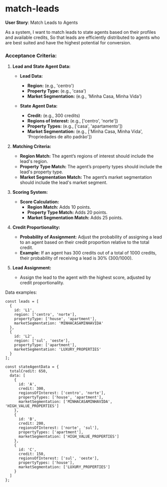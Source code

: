# match-leads

**User Story**: Match Leads to Agents

As a system,
I want to match leads to state agents based on their profiles and available credits,
So that leads are efficiently distributed to agents who are best suited and have the highest potential for conversion.

### **Acceptance Criteria:**

1. **Lead and State Agent Data:**
   - **Lead Data:**
     - **Region:** (e.g., 'centro')
     - **Property Type:** (e.g., 'casa')
     - **Market Segmentation:** (e.g., 'Minha Casa, Minha Vida')

   - **State Agent Data:**
     - **Credit:** (e.g., 300 credits)
     - **Regions of Interest:** (e.g., ['centro', 'norte'])
     - **Property Types:** (e.g., ['casa', 'apartamento'])
     - **Market Segmentation:** (e.g., ['Minha Casa, Minha Vida', 'Propriedades de alto padrão'])

2. **Matching Criteria:**
   - **Region Match:** The agent’s regions of interest should include the lead's region.
   - **Property Type Match:** The agent’s property types should include the lead's property type.
   - **Market Segmentation Match:** The agent’s market segmentation should include the lead's market segment.

3. **Scoring System:**
   - **Score Calculation:**
     - **Region Match:** Adds 10 points.
     - **Property Type Match:** Adds 20 points.
     - **Market Segmentation Match:** Adds 25 points.

4. **Credit Proportionality:**
   - **Probability of Assignment:** Adjust the probability of assigning a lead to an agent based on their credit proportion relative to the total credit.
   - **Example:** If an agent has 300 credits out of a total of 1000 credits, their probability of receiving a lead is 30% (300/1000).

5. **Lead Assignment:**
   - Assign the lead to the agent with the highest score, adjusted by credit proportionality.


Data examples:

```
const leads = [
  {
    id: 'L1',
    region: ['centro', 'norte'],
    propertyType: ['house', 'apartment'],
    marketSegmentation: 'MINHACASAMINHAVIDA'
  },
  {
    id: 'L2',
    region: ['sul', 'oeste'],
    propertyType: ['apartment'],
    marketSegmentation: 'LUXURY_PROPERTIES'
  }
];
```

```
const stateAgentData = {
  totalCredit: 650,
  data: [
    {
      id: 'A',
      credit: 300,
      regionsOfInterest: ['centro', 'norte'],
      propertyTypes: ['house', 'apartment'],
      marketSegmentation: ['MINHACASAMINHAVIDA', 'HIGH_VALUE_PROPERTIES']
    },
    {
      id: 'B',
      credit: 200,
      regionsOfInterest: ['norte', 'sul'],
      propertyTypes: ['apartment'],
      marketSegmentation: ['HIGH_VALUE_PROPERTIES']
    },
    {
      id: 'C',
      credit: 150,
      regionsOfInterest: ['sul', 'oeste'],
      propertyTypes: ['house'],
      marketSegmentation: ['LUXURY_PROPERTIES']
    }
  ]
};

```

